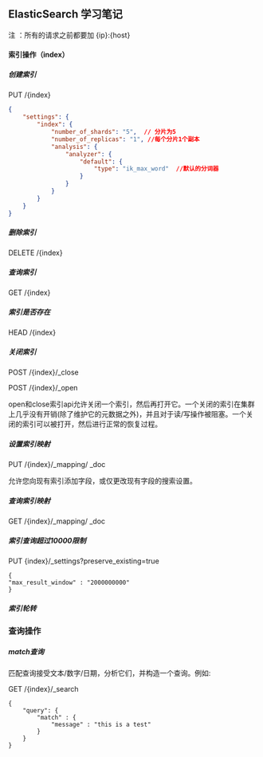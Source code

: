 ## ElasticSearch 学习笔记

注 ：所有的请求之前都要加  {ip}:{host}

#### 索引操作（index）

##### 创建索引

PUT  /{index}

```json
{
	"settings": {
		"index": {
			"number_of_shards": "5",  // 分片为5
			"number_of_replicas": "1", //每个分片1个副本
			"analysis": {
				"analyzer": {
					"default": {
						"type": "ik_max_word"  //默认的分词器
					}
				}
			}
		}
	}
}
```



##### 删除索引

DELETE   /{index}

##### 查询索引

GET   /{index}

##### 索引是否存在

HEAD  /{index}

##### 关闭索引

POST   /{index}/_close

POST   /{index}/_open

 open和close索引api允许关闭一个索引，然后再打开它。一个关闭的索引在集群上几乎没有开销(除了维护它的元数据之外)，并且对于读/写操作被阻塞。一个关闭的索引可以被打开，然后进行正常的恢复过程。 

##### 设置索引映射

PUT  /{index}/_mapping/ _doc

允许您向现有索引添加字段，或仅更改现有字段的搜索设置。

##### 查询索引映射

GET /{index}/_mapping/ _doc

##### 索引查询超过10000限制

PUT {index}/_settings?preserve_existing=true

```
{
"max_result_window" : "2000000000"
}
```

##### 索引轮转

### 查询操作

##### match查询

 匹配查询接受文本/数字/日期，分析它们，并构造一个查询。例如: 

GET /{index}/_search

```console
{
    "query": {
        "match" : {
            "message" : "this is a test"
        }
    }
}
```

